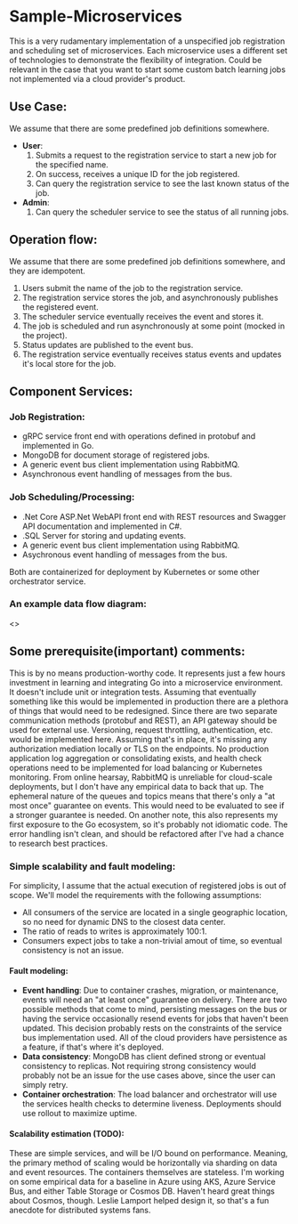 # Sample-Microservices
This is a very rudamentary implementation of a unspecified job registration and scheduling set of microservices. Each microservice uses a different set of technologies to demonstrate the flexibility of integration. Could be relevant in the case that you want to start some custom batch learning jobs not implemented via a cloud provider's product.

## Use Case:
We assume that there are some predefined job definitions somewhere.

* __User__:
  1. Submits a request to the registration service to start a new job for the specified name.
  2. On success, receives a unique ID for the job registered.
  3. Can query the registration service to see the last known status of the job.
* __Admin__:
  1. Can query the scheduler service to see the status of all running jobs.

## Operation flow:
We assume that there are some predefined job definitions somewhere, and they are idempotent.

1. Users submit the name of the job to the registration service.
2. The registration service stores the job, and asynchronously publishes the registered event.
3. The scheduler service eventually receives the event and stores it.
4. The job is scheduled and run asynchronously at some point (mocked in the project).
5. Status updates are published to the event bus.
6. The registration service eventually receives status events and updates it's local store for the job.

## Component Services:

### Job Registration:
* gRPC service front end with operations defined in protobuf and implemented in Go.
* MongoDB for document storage of registered jobs.
* A generic event bus client implementation using RabbitMQ.
* Asynchronous event handling of messages from the bus.

### Job Scheduling/Processing:
* .Net Core ASP.Net WebAPI front end with REST resources and Swagger API documentation and implemented in C#.
* .SQL Server for storing and updating events.
* A generic event bus client implementation using RabbitMQ.
* Asychronous event handling of messages from the bus.

Both are containerized for deployment by Kubernetes or some other orchestrator service.

### An example data flow diagram:
<<Insert image here>>

## Some prerequisite(important) comments:
This is by no means production-worthy code. It represents just a few hours investment in learning and integrating Go into a microservice environment. It doesn't include unit or integration tests. Assuming that eventually something like this would be implemented in production there are a plethora of things that would need to be redesigned. Since there are two separate communication methods (protobuf and REST), an API gateway should be used for external use. Versioning, request throttling, authentication, etc. would be implemented here. Assuming that's in place, it's missing any authorization mediation locally or TLS on the endpoints. No production application log aggregation or consolidating exists, and health check operations need to be implemented for load balancing or Kubernetes monitoring. From online hearsay, RabbitMQ is unreliable for cloud-scale deployments, but I don't have any empirical data to back that up. The ephemeral nature of the queues and topics means that there's only a "at most once" guarantee on events. This would need to be evaluated to see if a stronger guarantee is needed. On another note, this also represents my first exposure to the Go ecosystem, so it's probably not idiomatic code. The error handling isn't clean, and should be refactored after I've had a chance to research best practices.

### Simple scalability and fault modeling:
For simplicity, I assume that the actual execution of registered jobs is out of scope. We'll model the requirements with the following assumptions:

* All consumers of the service are located in a single geographic location, so no need for dynamic DNS to the 
closest data center.
* The ratio of reads to writes is approximately 100:1.
* Consumers expect jobs to take a non-trivial amout of time, so eventual consistency is not an issue.

#### Fault modeling:

* __Event handling__: Due to container crashes, migration, or maintenance, events will need an "at least once" guarantee on delivery. There are two possible methods that come to mind, persisting messages on the bus or having the service occasionally resend events for jobs that haven't been updated. This decision probably rests on the constraints of the service bus implementation used. All of the cloud providers have persistence as a feature, if that's where it's deployed.
* __Data consistency__: MongoDB has client defined strong or eventual consistency to replicas. Not requiring strong consistency would probably not be an issue for the use cases above, since the user can simply retry.
* __Container orchestration__: The load balancer and orchestrator will use the services health checks to determine liveness. Deployments should use rollout to maximize uptime.

#### Scalability estimation (TODO):
These are simple services, and will be I/O bound on performance. Meaning, the primary method of scaling would be horizontally via sharding on data and event resources. The containers themselves are stateless. I'm working on some empirical data for a baseline in Azure using AKS, Azure Service Bus, and either Table Storage or Cosmos DB. Haven't heard great things about Cosmos, though. Leslie Lamport helped design it, so that's a fun anecdote for distributed systems fans.